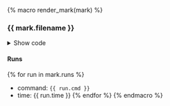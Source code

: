 {% macro render_mark(mark) %}
### {{ mark.filename }}
<details>
<summary>Show code</summary>


``` javascript
{{ mark.code }}
```


</details>


#### Runs
{% for run in mark.runs %}
* command: `{{ run.cmd }}`
* time: {{ run.time }}
{% endfor %}
{% endmacro %}
